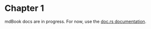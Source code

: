 # Chapter 1

mdBook docs are in progress. For now, use the [doc.rs documentation](https://docs.rs/roadster/latest/roadster/).
